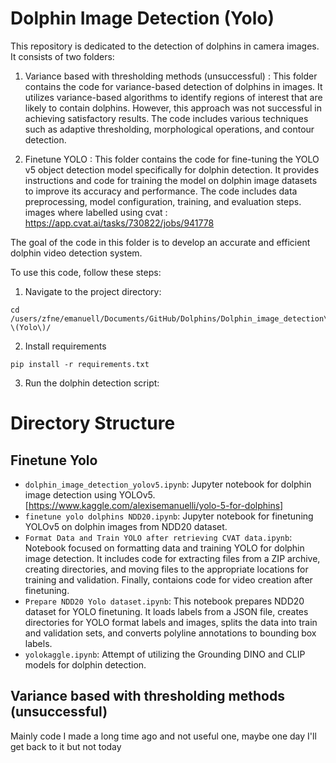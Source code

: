 # Dolphin Image Detection (Yolo)

This repository is dedicated to the detection of dolphins in camera images. It consists of two folders:

1. Variance based with thresholding methods (unsuccessful) : 
    This folder contains the code for variance-based detection of dolphins in images. It utilizes variance-based algorithms to identify regions of interest that are likely to contain dolphins. However, this approach was not successful in achieving satisfactory results. The code includes various techniques such as adaptive thresholding, morphological operations, and contour detection.

2. Finetune YOLO : 
    This folder contains the code for fine-tuning the YOLO v5 object detection model specifically for dolphin detection. It provides instructions and code for training the model on dolphin image datasets to improve its accuracy and performance. The code includes data preprocessing, model configuration, training, and evaluation steps.
images where labelled using cvat : https://app.cvat.ai/tasks/730822/jobs/941778

The goal of the code in this folder is to develop an accurate and efficient dolphin video detection system.


To use this code, follow these steps:

1. Navigate to the project directory:
```
cd /users/zfne/emanuell/Documents/GitHub/Dolphins/Dolphin_image_detection\ \(Yolo\)/
```
2. Install requirements
```
pip install -r requirements.txt
```

3. Run the dolphin detection script:

# Directory Structure

## Finetune Yolo
- `dolphin_image_detection_yolov5.ipynb`: Jupyter notebook for dolphin image detection using YOLOv5. [https://www.kaggle.com/alexisemanuelli/yolo-5-for-dolphins]
- `finetune yolo dolphins NDD20.ipynb`: Jupyter notebook for finetuning YOLOv5 on dolphin images from NDD20 dataset.
- `Format Data and Train YOLO after retrieving CVAT data.ipynb`: Notebook focused on formatting data and training YOLO for dolphin image detection. It includes code for extracting files from a ZIP archive, creating directories, and moving files to the appropriate locations for training and validation. Finally, contaions code for video creation after finetuning.
- `Prepare NDD20 Yolo dataset.ipynb`: This notebook prepares NDD20 dataset for YOLO finetuning. It loads labels from a JSON file, creates directories for YOLO format labels and images, splits the data into train and validation sets, and converts polyline annotations to bounding box labels.
- `yolokaggle.ipynb`: Attempt of utilizing the Grounding DINO and CLIP models for dolphin detection. 

## Variance based with thresholding methods (unsuccessful)
Mainly code I made a long time ago and not useful one, maybe one day I'll get back to it but not today 




